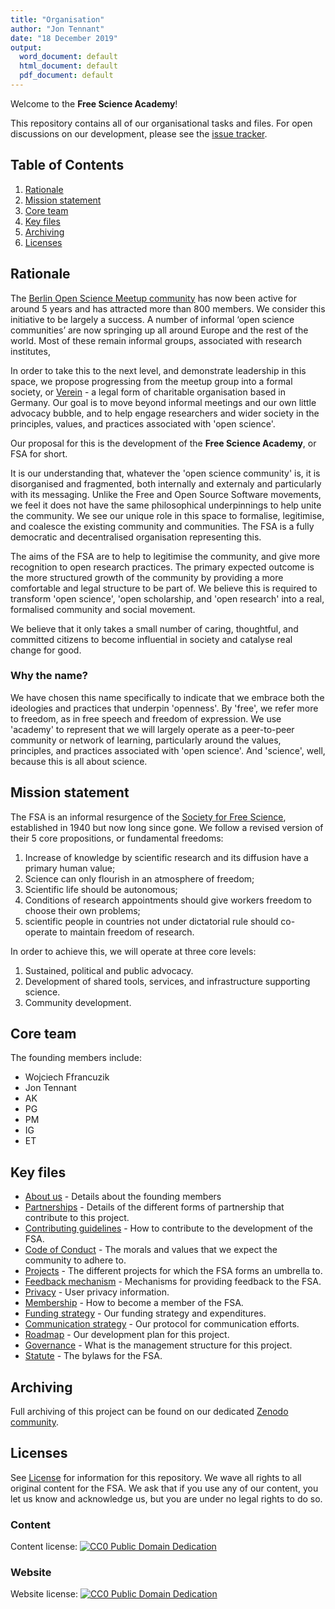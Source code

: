 ```yaml
---
title: "Organisation"
author: "Jon Tennant"
date: "18 December 2019"
output:
  word_document: default
  html_document: default
  pdf_document: default
---
```


Welcome to the **Free Science Academy**! 

This repository contains all of our organisational tasks and files. For open discussions on our development, please see the [issue tracker](https://github.com/free-science-academy/organisation/issues).

## Table of Contents

1. [Rationale](#rationale)
2. [Mission statement](#mission)
3. [Core team](#team)
4. [Key files](#files)
5. [Archiving](#archiving)
6. [Licenses](#licenses)

## Rationale <a name="rationale"></a>

The [Berlin Open Science Meetup community](https://www.meetup.com/Berlin-Open-Science-Meetup/) has now been active for around 5 years and has attracted more than 800 members. We consider this initiative to be largely a success. A number of informal ‘open science communities’ are now springing up all around Europe and the rest of the world. Most of these remain informal groups, associated with research institutes,

In order to take this to the next level, and demonstrate leadership in this space, we propose progressing from the meetup group into a formal society, or [Verein](https://www.tbd.community/en/a/how-to-found-verein-charity-germany) -  a legal form of charitable organisation based in Germany. Our goal is to move beyond informal meetings and our own little advocacy bubble, and to help engage researchers and wider society in the principles, values, and practices associated with 'open science'.

Our proposal for this is the development of the **Free Science Academy**, or FSA for short.

It is our understanding that, whatever the 'open science community' is, it is disorganised and fragmented, both internally and externaly and particularly with its messaging. Unlike the Free and Open Source Software movements, we feel it does not have the same philosophical underpinnings to help unite the community. We see our unique role in this space to formalise, legitimise, and coalesce the existing community and communities. The FSA is a fully democratic and decentralised organisation representing this.

The aims of the FSA are to help to legitimise the community, and give more recognition to open research practices. The primary expected outcome is the more structured growth of the community by providing a more comfortable and legal structure to be part of. We believe this is required to transform 'open science', 'open scholarship, and 'open research' into a real, formalised community and social movement.

We believe that it only takes a small number of caring, thoughtful, and committed citizens to become influential in society and catalyse real change for good. 

### Why the name?

We have chosen this name specifically to indicate that we embrace both the ideologies and practices that underpin 'openness'. By 'free', we refer more to freedom, as in free speech and freedom of expression. We use 'academy' to represent that we will largely operate as a peer-to-peer community or network of learning, particularly around the values, principles, and practices associated with 'open science'. And 'science', well, because this is all about science.


## Mission statement <a name="mission"></a>

The FSA is an informal resurgence of the [Society for Free Science](https://www.nature.com/articles/154048a0), established in 1940 but now long since gone. We follow a revised version of their 5 core propositions, or fundamental freedoms:

1. Increase of knowledge by scientific research and its diffusion have a primary human value; 
2. Science can only flourish in an atmosphere of freedom; 
3. Scientific life should be autonomous; 
4. Conditions of research appointments should give workers freedom to choose their own problems; 
5. scientific people in countries not under dictatorial rule should co-operate to maintain freedom of research.

In order to achieve this, we will operate at three core levels:

1. Sustained, political and public advocacy.
2. Development of shared tools, services, and infrastructure supporting science.
3. Community development.

## Core team <a name="team"></a>

The founding members include:

* Wojciech Ffrancuzik
* Jon Tennant
* AK
* PG
* PM
* IG
* ET

## Key files <a name="files"></a>

* [About us](about-us.md) - Details about the founding members 
* [Partnerships](partnerships.md) - Details of the different forms of partnership that contribute to this project.
* [Contributing guidelines](contributing.md) - How to contribute to the development of the FSA.
* [Code of Conduct](code-of-conduct.md) - The morals and values that we expect the community to adhere to.
* [Projects](projects.md) - The different projects for which the FSA forms an umbrella to.
* [Feedback mechanism](feedback.md) - Mechanisms for providing feedback to the FSA.
* [Privacy](privacy.md) - User privacy information.
* [Membership](membership.md) - How to become a member of the FSA.
* [Funding strategy](funding.md) - Our funding strategy and expenditures.
* [Communication strategy](communications.md) - Our protocol for communication efforts.
* [Roadmap](roadmap.md) - Our development plan for this project.
* [Governance](governance.md) - What is the management structure for this project.
* [Statute](statute.md) - The bylaws for the FSA.

## Archiving <a name="archiving"></a>

Full archiving of this project can be found on our dedicated [Zenodo community](https://zenodo.org/communities/free-science-academy/).

## Licenses <a name="licenses"></a>

See [License](license.md) for information for this repository. We wave all rights to all original content for the FSA. We ask that if you use any of our content, you let us know and acknowledge us, but you are under no legal rights to do so.

### Content 
Content license: [![CC0 Public Domain Dedication](https://img.shields.io/badge/License-CC0%201.0-lightgrey.svg)](https://creativecommons.org/publicdomain/zero/1.0/)

### Website
Website license: [![CC0 Public Domain Dedication](https://img.shields.io/badge/License-CC0%201.0-lightgrey.svg)](https://creativecommons.org/publicdomain/zero/1.0/)